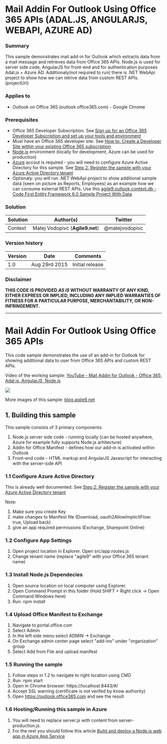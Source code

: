 # Mail Addin For Outlook Using Office 365 APIs (ADAL.JS, ANGULARJS, WEBAPI, AZURE AD) #

### Summary ###
This sample demonstrates mail add-in for Outlook which extracts data from a mail message and retrieves data from Office 365 APIs. Node.js is used for server side code, AngularJS for front-end and for authentication purposes Adal.js + Azure AD. Additionaly(not required to run) there is .NET WebApi project to show how we can retrive data from custom REST APIs. (projectUrl)

### Applies to ###
-  Outlook on Office 365 (outlook.office365.com) - Google Chrome

### Prerequisites ###
-  Office 365 Developer Subscription. See [Sign up for an Office 365 Developer Subscription and set up your tools and environment](https://msdn.microsoft.com/EN-US/library/office/fp179924.aspx)
-  Must have an Office 365 developer site. See [How to: Create a Developer Site within your existing Office 365 subscription](https://msdn.microsoft.com/en-us/library/office/jj692554.aspx)
-  [Node.js](https://nodejs.org) environment (locally for development, Azure can be used for production)
- [Azure](http://azure.microsoft.com) accout is required - you will need to configure Azure Active Directory for this sample. See [Step 2: Register the sample with your Azure Active Directory tenant](https://github.com/AzureADSamples/SinglePageApp-AngularJS-DotNet#step-2--register-the-sample-with-your-azure-active-directory-tenant)
- Optionaly: you will run .NET WebApi project to show additional sample data (seen on picture as Reports, Employees) as an example how we can consume external REST APIs. Use this [agile9.outlook.context.db - Code First Entity Framework 6.0 Sample Project With Data](https://github.com/matejv1/agile9.outlook.context.db)

### Solution ###
Solution | Author(s) | Twitter
---------|-----------|--------
Context  | Matej Vodopivc (**Agile9.net**) | @matejvodopivc



### Version history ###
Version  | Date | Comments
---------| -----| --------
1.0  | Aug 29rd 2015 | Initial release

### Disclaimer ###
**THIS CODE IS PROVIDED *AS IS* WITHOUT WARRANTY OF ANY KIND, EITHER EXPRESS OR IMPLIED, INCLUDING ANY IMPLIED WARRANTIES OF FITNESS FOR A PARTICULAR PURPOSE, MERCHANTABILITY, OR NON-INFRINGEMENT.**


----------

# Mail Addin For Outlook Using Office 365 APIs #
This code sample demonstrates the use of an add-in for Outlook for showing additional data to user from Office 365 APIs and custom REST APIs.

Video of the working sample:  [YouTube - Mail Addin for Outlook - Office 365, Adal.js, AngularJS, Node.js](https://www.youtube.com/watch?v=EhppDWba6XY)

![](https://agile9blog.files.wordpress.com/2015/08/snagit0.png?w=672&h=372&crop=1)

More images of this sample: [blog.agile9.net](http://blog.agile9.net/2015/08/18/mail-addin-for-outlook-using-office-365-apis-adal-js-angularjs-webapi-azure-ad/)

## 1. Building this sample ##
This sample consists of 3 primary components:

1. Node.js server side code - running locally (can be hosted anywhere, Azure for example fully supports Node.js arhitecture)
2. Addin for Office Manifest - defines how our add-in is activated within Outlook
3. Front-end code - HTML markup and AngularJS Javascript for interacting with the server-side API


### 1.1 Configure Azure Active Directory ###

This is already well documented. See [Step 2: Register the sample with your Azure Active Directory tenant](https://github.com/AzureADSamples/SinglePageApp-AngularJS-DotNet#step-2--register-the-sample-with-your-azure-active-directory-tenant)

Note:
1. Make sure you create Key
2. make changes to Manifest file (Download, oauth2AllowImplicitFlow: true, Upload back)
3. give an app required permissions (Exchange, Sharepoint Online)

### 1.2 Configure App Settings ###

1. Open project location in Explorer. Open src/app.routes.js
2. Change tenant name (replace "agile9" with your Office 365 tenant name)

### 1.3 Install Node.js Dependecies ###

1. Open source location on local computer using Explorer. 
2. Open Command Prompt in this folder (Hold SHIFT + Right click -> Open Command Windows here)
3. Run: npm install

### 1.4 Upload Office Manifest to Exchange ###

1. Navigate to portal.office.com
2. Select Admin
3. In the left side menu select ADMIN -> Exchange
4. On Exchange admin center page select "add-ins" under "organization" group
5. Select Add from File and upload manifest

### 1.5 Running the sample

1. Follow steps in 1.2 to navigate to right location using CMD
2. Run: npm start
3. Open in Chrome browser: https://localhost:8443/#/ 
4. Accept SSL warning (certificate is not verifed by know authority)
5. Open https://outlook.office365.com and see the result

### 1.6 Hosting/Running this sample in Azure 

1. You will need to replace server.js with content from server-production.js. 
2. For the rest you should follow this article [Build and deploy a Node.js web app in Azure App Service](https://azure.microsoft.com/en-us/documentation/articles/web-sites-nodejs-develop-deploy-mac/?utm_content=buffer1e07e&utm_medium=social&utm_source=twitter.com&utm_campaign=buffer)
 


